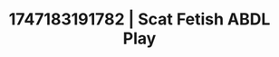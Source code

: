 ---
categories:
- Glory hole
- Sensual selfie
- Latina
- Soft spanking
- CPR fetish
image: /assets/images/1747183191782.jpg
layout: post
seo:
  description: Featured content with high-quality Scat Fetish, ABDL Play. HD images
    available.
  keywords: Scat Fetish, ABDL Play
  og_image: /assets/images/1747183191782.jpg
  schema_type: VisualArtwork
tags:
- ABDL Play
- Scat Fetish
- '#1747183191782'
title: 1747183191782 | Scat Fetish ABDL Play
---
